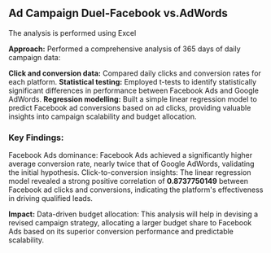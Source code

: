 ## Ad Campaign Duel-Facebook vs.AdWords

The analysis is performed using Excel

**Approach:** Performed a comprehensive analysis of 365 days of daily campaign data:

**Click and conversion data:** Compared daily clicks and conversion rates for each platform.
**Statistical testing:** Employed t-tests to identify statistically significant differences in performance between Facebook Ads and Google AdWords.
**Regression modelling:** Built a simple linear regression model to predict Facebook ad conversions based on ad clicks, providing valuable insights into campaign scalability and budget allocation.


### Key Findings:

Facebook Ads dominance: Facebook Ads achieved a significantly higher average conversion rate, nearly twice that of Google AdWords, validating the initial hypothesis.
Click-to-conversion insights: The linear regression model revealed a strong positive correlation of **0.8737750149** between Facebook ad clicks and conversions, indicating the platform's effectiveness in driving qualified leads.

**Impact:**
Data-driven budget allocation: This analysis will help in devising a revised campaign strategy, allocating a larger budget share to Facebook Ads based on its superior conversion performance and predictable scalability.
